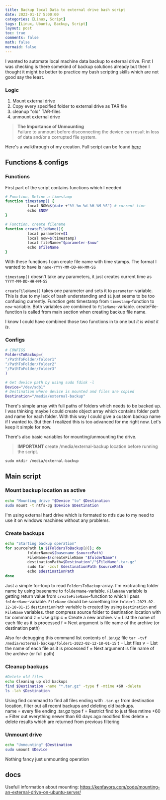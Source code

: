 ```yaml
---
title: Backup local Data to external drive bash script
date: 2023-01-17 5:00:00 
categories: [Linux, Script]
tags: [Linux, Ubuntu, Backup, Script]
layout: post
toc: true
comments: false
math: false
mermaid: false
---
```


I wanted to automate local machine data backup to external drive. First I was checking is there somekind of backup solutions already but then I thought it might be better to practice my bash scripting skills which are not good say the least. 

### Logic
1. Mount external drive
2. Copy every specified folder to external drive as TAR file
3. cleanup "old" TAR-files
4. unmount external drive 

>**The Importance of Unmounting**  
>Failure to unmount before disconnecting the device can result in loss of data and/or a corrupted file system.

Here's a walkthrough of my creation. Full script can be found [here](https://github.com/apaivinen/scripts/blob/main/Bash/Backup%20data%20to%20external%20drive/backup.sh)

## Functions & configs
### Functions
First part of the script contains functions which I needed
```bash
# Function, Define a timestamp
function timestamp() {
          local NOW=$(date +"%Y-%m-%d-%H-%M-%S") # current time
          echo $NOW
}

# Function, create filename
function createFileName(){
          local parameter=$1
          local now=$(timestamp)
          local fileName="$parameter-$now"
          echo $fileName
}
```

With these functions I can create file name with time stamps. The format I wanted to have is `name-YYYY-MM-DD-HH-MM-SS`

`timestamp()` doesn't take any parameters, it just creates current time as `YYYY-MM-DD-HH-MM-SS`

`createFileName()` takes one parameter and sets it to `parameter`-variable. This is due to my lack of bash understanding and `$1` just seems to be too confusing currently.
Function gets timestamp from `timestamp`-function to `now`-variable.
Both variables are combined to `fileName`-variable.
createFile-function is called from main section when creating backup file name. 

I know I could have combined those two functions in to one but *it is what it is*.

### Configs

```bash
# CONFIGS
FoldersToBackup=(
"/PathToFolder/folder1"
"/PathToFolder/folder2"
"/PathToFolder/folder3"
)

# Get device path by using sudo fdisk -l
Device="/dev/sdb1"
# Destination where device is mounted and files are copied
Destination="/media/external-backup"
```

There's simple array with full paths of folders which needs to be backed up.
I was thinking maybe I could create object array which contains folder path and name for each folder. With this way I could give a custom backup name if I wanted to. But then I realized this is too advanced for me right now. Let's keep it simple for now. 

There's also basic variables for mounting/unmounting the drive.
> **IMPORTANT** 
> create /media/external-backup location before running the script.

```important
sudo mkdir /media/external-backup
```

## Main script
### Mount backup location as active
```bash
echo "Mounting drive "$Device "to" $Destination
sudo mount -t ntfs-3g $Device $Destination
```

I'm using external hard drive which is formated to ntfs due to my need to use it on windows machines without any problems.

### Create backups

```bash
echo "Starting backup operation"
for sourcePath in ${FoldersToBackup[@]}; do
          folderName=$(basename $sourcePath)
          FileName=$(createFileName "$folderName")
          destinationPath=$Destination"/"$FileName".tar.gz"
          sudo tar -zcvf $destinationPath $sourcePath
          echo $destinationPath
done
```

Just a simple for-loop to read `FoldersToBackup`-array.
I'm exctracting folder name by using basename to `folderName`-variable.
`FileName` variable is getting return value from `createFileName`-function to which I pass `folderName`-variable. `FileName` should be something like `folder1-2023-02-12-18-01-15` 
`destinationPath` variable is created by using `Destination` and `FileName` variables. 
then compress source folder to destination location with tar command
z = Use gzip
c = Create  a  new  archive.
v = List the name of each file as it is processed
f = Next argument is file name of the archive (or destination path)

Also for debugging this command list contents of .tar.gz file `tar -tvf /media/external-backup/folder1-2023-02-12-18-01-15` 
t = List files
v = List the name of each file as it is processed
f = Next argument is file name of the archive (or full path)

### Cleanup backups
```bash
#Delete old files
echo Cleaning up old backups
find $Destination -name "*.tar.gz" -type f -mtime +60 -delete
ls -lah $Destination
```
Using find command to find all files ending with `.tar.gz` from destination location, filter out all recent backups and deleting old backups.  
name = every file ending .tar.gz
type f = Restrict find to just files
mtime +60 = Filter out everything newer than 60 days ago modified files
delete = delete results which are returned from previous filtering

### Unmount drive
```bash
echo "Unmounting" $Destination
sudo umount $Device
```
Nothing fancy just unmounting operation

## docs
Usefull information about mounting: https://kenfavors.com/code/mounting-an-external-drive-on-ubuntu-server/